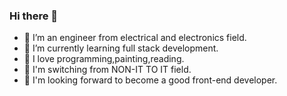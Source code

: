 ### Hi there 👋

- 🔭 I’m an engineer from electrical  and electronics field.
- 🌱 I’m currently learning full stack development.
- 👯 I love programming,painting,reading.
- 🤔 I'm switching from NON-IT TO IT field.
- 💬 I'm looking forward to become a good front-end developer.


